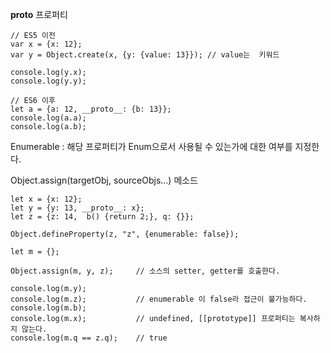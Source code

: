 __proto__ 프로퍼티

    // ES5 이전
    var x = {x: 12};
    var y = Object.create(x, {y: {value: 13}});	// value는  키워드
    
    console.log(y.x);
    console.log(y.y);
    
    // ES6 이후  
    let a = {a: 12, __proto__: {b: 13}};
    console.log(a.a);
    console.log(a.b);

Enumerable : 해당 프로퍼티가 Enum으로서 사용될 수 있는가에 대한 여부를 지정한다.



Object.assign(targetObj, sourceObjs...) 메소드

	let x = {x: 12};
	let y = {y: 13, __proto__: x};
	let z = {z: 14,  b() {return 2;}, q: {}};
	
	Object.defineProperty(z, "z", {enumerable: false});
	
	let m = {};
	
	Object.assign(m, y, z); 	// 소스의 setter, getter를 호출한다.
	
	console.log(m.y);
	console.log(m.z);   		// enumerable 이 false라 접근이 불가능하다.
	console.log(m.b);
	console.log(m.x);   		// undefined, [[prototype]] 프로퍼티는 복사하지 않는다.
	console.log(m.q == z.q);	// true
